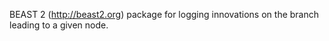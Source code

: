 
BEAST 2 (http://beast2.org) package for logging innovations on the branch leading to a given node.
